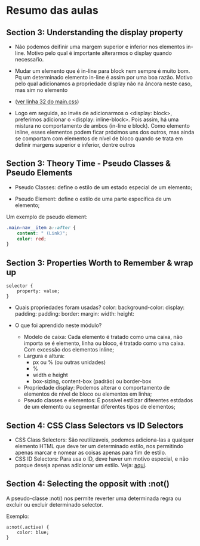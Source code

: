 # Resumo das aulas

## Section 3: Understanding the display property

- Não podemos deifinir uma margem superior e inferior nos elementos in-line. Motivo pelo qual é importante alterarmos o display quando necessaŕio.

- Mudar um elemento que é in-line para block nem sempre é muito bom. Pq um determinado elemento in-line é assim por uma boa razão. Motivo pelo qual adicionamos a propriedade display não na âncora neste caso, mas sim no elemento <li> ([ver linha 32 do main.css](https://github.com/Filipe-vilela-felix/css-complete-guide/blob/main/main.css#L32))

- Logo em seguida, ao invés de adicionarmos o <display: block>, preferimos adicionar o <display: inline-block>. Pois assim, há uma mistura no comportamento de ambos (in-line e block). Como elemento inline, esses elementos podem ficar próximos uns dos outros, mas ainda se comportam com elementos de nível de bloco quando se trata em definir margens superior e inferior, dentre outros

## Section 3: Theory Time - Pseudo Classes & Pseudo Elements

- Pseudo Classes: define o estilo de um estado especial de um elemento;

- Pseudo Element: define o estilo de uma parte específica de um elemento;

Um exemplo de pseudo element:

```css
.main-nav__item a::after {
    content: " (Link)";
    color: red;
}
```
## Section 3: Properties Worth to Remember & wrap up

```
selector {
    property: value;
}
```

- Quais propriedades foram usadas?
    color:
    background-color:
    display:
    padding:
    padding:
    border:
    margin:
    width:
    height:

- O que foi aprendido neste módulo?
    - Modelo de caixa: 
        Cada elemento é tratado como uma caixa, não importa se é elemento, linha ou bloco, é tratado como uma caixa. Com excessão dos elementos inline;
    - Largura e altura:
        - px ou % (ou outras unidades)
        - %
        - width e height
        - box-sizing, content-box (padrão) ou border-box
    - Propriedade display:
        Podemos alterar o comportamento de elementos de nível de bloco ou elementos em linha;
    - Pseudo classes e elementos:
        É possível estilizar diferentes estdados de um elemento ou segmentar diferentes tipos de elementos;

## Section 4: CSS Class Selectors vs ID Selectors

- CSS Class Selectors:
    São reutilizaveis, podemos adiciona-las a qualquer elemento HTML que deve ter um determinado estilo, nos permitindo apenas marcar e nomear as coisas apenas para fim de estilo.
- CSS ID Selectors:
    Para usa o ID, deve haver um motivo especial, e não porque deseja apenas adicionar um estilo. Veja: [aqui](index.html#intro).

## Section 4: Selecting the opposit with :not()

A pseudo-classe :not() nos permite reverter uma determinada regra ou excluir ou excluir determinado selector.

Exemplo:
```
a:not(.active) {
    color: blue;
}
```